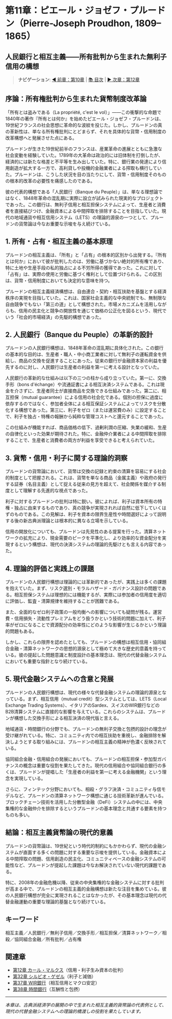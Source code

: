 # 第11章：ピエール・ジョゼフ・プルードン（Pierre-Joseph Proudhon, 1809–1865）
## 人民銀行と相互主義——所有批判から生まれた無利子信用の構想

> **ナビゲーション**: [◀️ 前章：第10章](リカード.md) | [📚 目次](目次.md) | [▶️ 次章：第12章](カール・マルクス.md)

## 序論：所有権批判から生まれた貨幣制度改革論

「所有とは盗みである（La propriété, c'est le vol）」——この衝撃的な命題で1840年の著作『所有とは何か』を始めたピエール・ジョゼフ・プルードンは、19世紀フランスの社会思想に革命的な波紋を投じた。しかし、プルードンの真の革新性は、単なる所有権批判にとどまらず、それを具体的な貨幣・信用制度の改革構想へと発展させた点にある。

プルードンが生きた19世紀前半のフランスは、産業革命の進展とともに急激な社会変動を経験していた。1789年の大革命は政治的には旧体制を打倒したが、経済的には新たな格差と不平等を生み出していた。特に、銀行業の発達により信用創造が拡大する一方で、高利貸しや投機的金融業者による搾取も横行していた。プルードンは、こうした状況を目の当たりにして、貨幣・信用制度そのものの根本的改革の必要性を痛感したのである。

彼の代表的構想である「人民銀行（Banque du Peuple）」は、単なる理想論ではなく、1848年革命の混乱期に実際に設立が試みられた現実的なプロジェクトであった。この銀行は、無利子信用と相互担保システムによって、生産者と消費者を直接結びつけ、金融資本による中間搾取を排除することを目指していた。現代の地域通貨や相互信用システム（LETS）の理論的源泉の一つとして、プルードンの貨幣論は今なお重要な示唆を与え続けている。

## 1. 所有・占有・相互主義の基本原理
プルードンの相互主義は、「所有」と「占有」の根本的区別から出発する。『所有とは何か』において彼が批判したのは、労働に基づかない絶対的所有権であり、特に土地や生産手段の私的独占による不労所得の獲得であった。これに対して「占有」は、実際の使用と労働に基づく権利として位置づけられる。この区別は、貨幣・信用制度においても決定的な意味を持つ。

プルードンの相互主義経済構想は、自由連合・契約・相互扶助を基盤とする経済秩序の実現を目指していた。これは、国家社会主義的な中央統制でも、無制限な自由競争でもない「第三の道」として構想された。市場メカニズムを活用しながらも、信用の民主化と競争の開放性を通じて価格の公正化を図るという、現代でいう「社会的市場経済」の先駆的構想であった。

## 2. 人民銀行（Banque du Peuple）の革新的設計

プルードンの人民銀行構想は、1848年革命の混乱期に具体化された。この銀行の基本的な目的は、生産者・職人・中小商工業者に対して無利子の運転資金を供給し、商品の交換を促進することにあった。従来の銀行が金融資本家の利益を優先するのに対し、人民銀行は生産者の利益を第一に考える設計となっていた。

人民銀行の革新的な仕組みは以下の三つの柱から成り立っていた。第一に、交換手形（bons d'échange）や流通証書による相互決済システムである。これは現金を介さずに、生産者同士が直接商品を交換できる仕組みであった。第二に、相互担保（mutual guarantee）による信用の社会化である。個別の担保に過度に依存するのではなく、参加者全体による相互保証システムによってリスクを分散化する構想であった。第三に、利子をゼロ（または運営費のみ）に設定することで、利子を独占・特権の報酬から純粋な管理コストへと還元することであった。

この仕組みが機能すれば、商品価格の低下、過剰利潤の圧縮、失業の緩和、生産の自律化といった効果が期待された。特に、金融仲介業者による中間搾取を排除することで、生産者と消費者の両方が利益を享受できると考えられていた。

## 3. 貨幣・信用・利子に関する理論的洞察

プルードンの貨幣論において、貨幣は交換の記録と約束の清算を容易にする社会的制度として把握される。これは、貨幣を単なる商品（金属主義）や政府の発行する証券（名目主義）として捉える従来の見方を超えて、社会関係を媒介する制度として理解する先進的な視点であった。

利子に対するプルードンの批判は特に鋭い。彼によれば、利子は資本所有の特権・独占に由来するものであり、真の競争が実現されれば自然に低下していくはずのものである。この見解は、利子を資本の限界生産性や時間選好によって説明する後の新古典派理論とは根本的に異なる立場を示している。

信用の開放化についても、プルードンは先見性のある提案を行った。清算ネットワークの拡充により、現金需要のピークを平準化し、より効率的な資金配分を実現するという構想は、現代の決済システムの理論的先駆けとも言える内容であった。

## 4. 理論的評価と実践上の課題

プルードンの人民銀行構想は理論的には革新的であったが、実践上は多くの課題を抱えていた。まず、リスク選別・モラルハザード・ガバナンス設計の問題である。相互担保システムは理想的には機能するが、実際には参加者の信用度を適切に評価し、監査・清算規律を維持することが困難である。

また、全面的なゼロ利子政策の一般均衡への影響についても疑問が残る。運営費・信用損失・流動性プレミアムをどう扱うかという技術的問題に加えて、利子率がゼロになることで資源配分の効率性にどのような影響が生じるかという理論的問題もある。

しかし、これらの限界を認めたとしても、プルードンの構想は相互信用・協同組合金融・清算ネットワークの思想的源泉として極めて大きな歴史的意義を持っている。彼の提起した問題意識と制度設計の基本理念は、現代の代替金融システムにおいても重要な指針となり続けている。

## 5. 現代金融システムへの含意と発展

プルードンの人民銀行構想は、現代の様々な代替金融システムの理論的源泉となっている。まず、相互信用（mutual credit）型システムとしては、LETS（Local Exchange Trading Systems）、イタリアのSardex、スイスのWIR銀行などのB2B清算システムに直接的な影響を与えている。これらのシステムは、プルードンが構想した交換手形による相互決済の現代版と言える。

地域通貨・時間銀行の分野でも、プルードンの無利子交換と包摂的設計の理念が受け継がれている。特に、コミュニティ内での相互扶助を重視し、金融排除を解決しようとする取り組みには、プルードンの相互主義の精神が色濃く反映されている。

協同組合金融・信用組合の発展においても、プルードンの相互担保・参加型ガバナンスの概念は重要な役割を果たしてきた。現代の信用組合や協同組合銀行の多くは、プルードンが提唱した「生産者の利益を第一に考える金融機関」という理念を実現している。

さらに、フィンテック分野においても、相殺・グラフ決済・コミュニティ与信モデルなど、プルードンの清算ネットワーク構想に通じる技術革新が進んでいる。ブロックチェーン技術を活用した分散型金融（DeFi）システムの中には、中央集権的な金融仲介を排除するというプルードンの基本理念と共通する要素を持つものも多い。

## 結論：相互主義貨幣論の現代的意義

プルードンの貨幣論は、19世紀という時代的制約にもかかわらず、現代の金融システムが直面する多くの問題に対する重要な示唆を提供している。金融資本による中間搾取の問題、信用創造の民主化、コミュニティベースの金融システムの可能性など、プルードンが提起した課題は今なお解決されていない現代的課題である。

特に、2008年の金融危機以降、従来の中央集権的な金融システムに対する批判が高まる中で、プルードンの相互主義的金融構想は新たな注目を集めている。彼の人民銀行構想が完全に実現されることはなかったが、その基本理念は現代の代替金融運動の重要な理論的基盤となり続けている。

## キーワード
相互主義／人民銀行／無利子信用／交換手形／相互担保／清算ネットワーク／相殺／協同組合金融／所有批判／占有権

## 関連章
- [第12章 カール・マルクス](カール・マルクス.md)（信用・利子生み資本の批判）
- [第32章 シルビオ・ゲゼル](シルビオ・ゲゼルと減価貨幣.md)（利子と減価）
- [第37章 WIR銀行](WIR銀行_相互信用通貨.md)（相互信用とマクロ安定）
- [第38章 時間銀行](時間銀行と相互扶助.md)（互酬性と包摂）

---

*本章は、古典派経済学の展開の中で生まれた相互主義的貨幣論の代表例として、現代の代替金融システムへの理論的橋渡しの役割を果たしています。*
